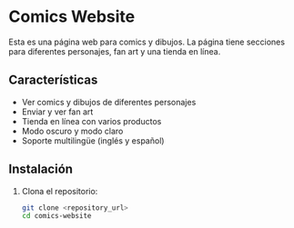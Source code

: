 # Comics Website

Esta es una página web para comics y dibujos. La página tiene secciones para diferentes personajes, fan art y una tienda en línea.

## Características

- Ver comics y dibujos de diferentes personajes
- Enviar y ver fan art
- Tienda en línea con varios productos
- Modo oscuro y modo claro
- Soporte multilingüe (inglés y español)

## Instalación

1. Clona el repositorio:
   ```bash
   git clone <repository_url>
   cd comics-website
